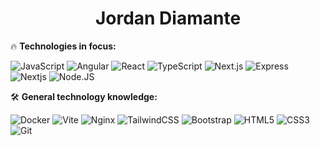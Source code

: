 <h1 align="center">Jordan Diamante</h1>

🔥 **Technologies in focus:**

![JavaScript](https://img.shields.io/badge/-JavaScript-F7B93E?style=for-the-badge-slim&logo=javascript&logoColor=fff)
![Angular](https://img.shields.io/badge/-Angular-BD002E?style=for-the-badge-slim&logo=angular&logoColor=white)
![React](https://img.shields.io/badge/-React.js-45b8d8?style=for-the-badge-slim&logo=react&logoColor=white)
![TypeScript](https://img.shields.io/badge/-TypeScript-3178C6?style=for-the-badge-slim&logo=typescript&logoColor=fff)
![Next.js](https://img.shields.io/badge/-Next.js-0D1117?style=for-the-badge-slim&logo=next.js&logoColor=white)
![Express](https://img.shields.io/badge/Express-000000?style=for-the-badge-slim&logo=express&logoColor=fff)
![Nextjs](https://img.shields.io/badge/Next.js-000000?style=for-the-badge-slim&logo=next.js&logoColor=fff)
![Node.JS](https://img.shields.io/badge/Node.js-339933?style=for-the-badge-slim&logo=node.js&logoColor=fff)


🛠 **General technology knowledge:**

![Docker](https://img.shields.io/badge/Docker-2496ED?style=for-the-badge-slim&logo=docker&logoColor=fff)
![Vite](https://img.shields.io/badge/Vite-646CFF?style=for-the-badge-slim&logo=vite&logoColor=fff)
![Nginx](https://img.shields.io/badge/Nginx-009639?style=for-the-badge-slim&logo=nginx&logoColor=fff)
![TailwindCSS](https://img.shields.io/badge/tailwindcss-0F172A?style=for-the-badge-slim&logo=tailwindcss&logoColor=fff)
![Bootstrap](https://img.shields.io/badge/-Bootstrap-533B78?style=for-the-badge-slim&logo=bootstrap&logoColor=white)
![HTML5](https://img.shields.io/badge/-HTML5-E34F26?style=for-the-badge-slim&logo=html5&logoColor=white)
![CSS3](https://img.shields.io/badge/-CSS3-549FDE?style=for-the-badge-slim&logo=css3&logoColor=white)
![Git](https://img.shields.io/badge/-Git-F05032?style=for-the-badge-slim&logo=git&logoColor=white)
